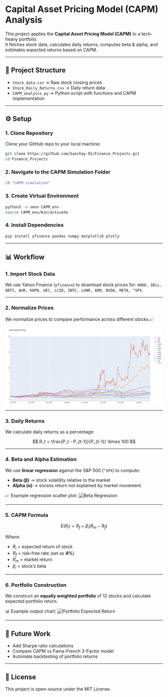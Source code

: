 

# Capital Asset Pricing Model (CAPM) Analysis  

This project applies the **Capital Asset Pricing Model (CAPM)** to a tech-heavy portfolio.  
It fetches stock data, calculates daily returns, computes beta & alpha, and estimates expected returns based on CAPM.  

---

## 📂 Project Structure  
- `Stock_data.csv` → Raw stock closing prices  
- `Stock_Daily_Returns.csv` → Daily return data  
- `CAPM_analysis.py` → Python script with functions and CAPM implementation  

---

## ⚙️ Setup  

### 1. Clone Repository  
Clone your GitHub repo to your local machine:

```bash
git clone https://github.com/Sanchay-01/Finance_Projects.git
cd Finance_Projects
````

### 2. Navigate to the CAPM Simulation Folder

```bash
cd "CAPM simulation"
```

### 3. Create Virtual Environment

```bash
python3 -m venv CAPM_env
source CAPM_env/bin/activate
```

### 4. Install Dependencies

```bash
pip install yfinance pandas numpy matplotlib plotly
```

---

## 📊 Workflow

### 1. Import Stock Data

We use Yahoo Finance (`yfinance`) to download stock prices for:
`HOOD, DELL, QBTS, AUR, KOPN, UEC, LCID, INTC, LUNR, ARM, NVDA, META, ^SPX`.


---

### 2. Normalize Prices

We normalize prices to compare performance across different stocks.📈

![alt text](normalised_prices.png)

---

### 3. Daily Returns

We calculate daily returns as a percentage:

$$
R_t = \frac{P_t - P_{t-1}}{P_{t-1}} \times 100
$$

---

### 4. Beta and Alpha Estimation

We use **linear regression** against the S\&P 500 (`^SPX`) to compute:

* **Beta (β)** → stock volatility relative to the market
* **Alpha (α)** → excess return not explained by market movement

📈 Example regression scatter plot:
![Beta Regression](images/beta_regression.png)

---

### 5. CAPM Formula

$$
E(R_i) = R_f + \beta_i (R_m - R_f)
$$

Where:

* $R_i$ = expected return of stock
* $R_f$ = risk-free rate (set as **4%**)
* $R_m$ = market return
* $\beta_i$ = stock’s beta

---

### 6. Portfolio Construction

We construct an **equally weighted portfolio** of 12 stocks and calculate expected portfolio return.

📊 Example output chart:
![Portfolio Expected Return](images/portfolio_return.png)

---

## 🚀 Future Work

* Add Sharpe ratio calculations
* Compare CAPM vs Fama-French 3-Factor model
* Automate backtesting of portfolio returns

---

## 📝 License

This project is open-source under the MIT License.



